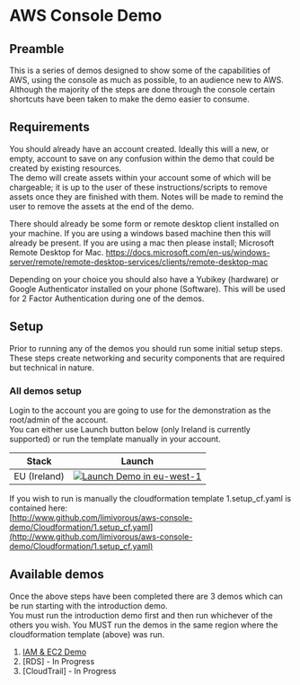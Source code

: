 # AWS Console Demo
## Preamble
This is a series of demos designed to show some of the capabilities of AWS, using the console as much as possible, to an audience new to AWS.  
Although the majority of the steps are done through the console certain shortcuts have been taken to make the demo easier to consume.


## Requirements
You should already have an account created. Ideally this will a new, or empty, account to save on any confusion within the demo that could be created by existing resources.  
The demo will create assets within your account some of which will be chargeable; it is up to the user of these instructions/scripts to remove assets once they are finished with them. Notes will be made to remind the user to remove the assets at the end of the demo.

There should already be some form or remote desktop client installed on your machine. If you are using a windows based machine then this will already be present. If you are using a mac then please install; 
Microsoft Remote Desktop for Mac.
https://docs.microsoft.com/en-us/windows-server/remote/remote-desktop-services/clients/remote-desktop-mac

Depending on your choice you should also have a Yubikey (hardware) or Google Authenticator installed on your phone (Software). This will be used for 2 Factor Authentication during one of the demos.


## Setup
Prior to running any of the demos you should run some initial setup steps. These steps create networking and security components that are required but technical in nature.

### All demos setup
Login to the account you are going to use for the demonstration as the root/admin of the account.  
You can either use Launch button below (only Ireland is currently supported) or run the template manually in your account.  

Stack| Launch
------|-----
EU (Ireland) | [![Launch Demo in eu-west-1](http://docs.aws.amazon.com/AWSCloudFormation/latest/UserGuide/images/cloudformation-launch-stack-button.png)](https://console.aws.amazon.com/cloudformation/home?region=eu-west-1#/stacks/new?stackName=ConsoleDemo&templateURL=https://s3-eu-west-1.amazonaws.com/github-limivorous/aws-console-demo/1.setup_cf.yaml)


If you wish to run is manually the cloudformation template 1.setup_cf.yaml is contained here:  
[http://www.github.com/limivorous/aws-console-demo/Cloudformation/1.setup_cf.yaml](http://www.github.com/limivorous/aws-console-demo/Cloudformation/1.setup_cf.yaml)

## Available demos
Once the above steps have been completed there are 3 demos which can be run starting with the introduction demo.  
You must run the introduction demo first and then run whichever of the others you wish. You MUST run the demos in the same region where the cloudformation template (above) was run.
1. [IAM & EC2 Demo](Documentation/1.IAMEC3.Demo.md)
2. [RDS] - In Progress
3. [CloudTrail] - In Progress